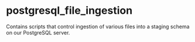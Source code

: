 # postgresql_file_ingestion
Contains scripts that control ingestion of various files into a staging schema on our PostgreSQL server.
